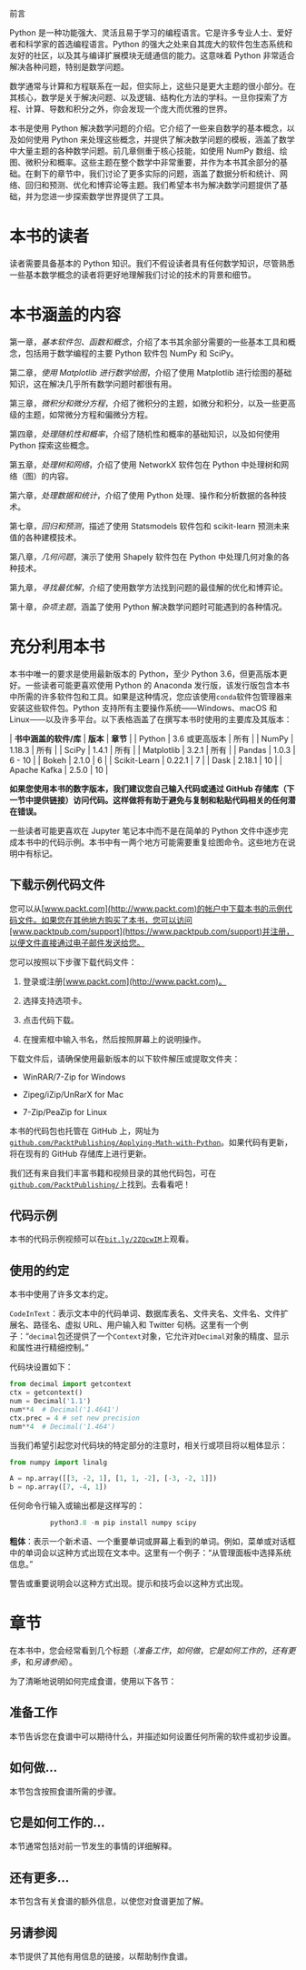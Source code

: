 前言

Python 是一种功能强大、灵活且易于学习的编程语言。它是许多专业人士、爱好者和科学家的首选编程语言。Python 的强大之处来自其庞大的软件包生态系统和友好的社区，以及其与编译扩展模块无缝通信的能力。这意味着 Python 非常适合解决各种问题，特别是数学问题。

数学通常与计算和方程联系在一起，但实际上，这些只是更大主题的很小部分。在其核心，数学是关于解决问题、以及逻辑、结构化方法的学科。一旦你探索了方程、计算、导数和积分之外，你会发现一个庞大而优雅的世界。

本书是使用 Python 解决数学问题的介绍。它介绍了一些来自数学的基本概念，以及如何使用 Python 来处理这些概念，并提供了解决数学问题的模板，涵盖了数学中大量主题的各种数学问题。前几章侧重于核心技能，如使用 NumPy 数组、绘图、微积分和概率。这些主题在整个数学中非常重要，并作为本书其余部分的基础。在剩下的章节中，我们讨论了更多实际的问题，涵盖了数据分析和统计、网络、回归和预测、优化和博弈论等主题。我们希望本书为解决数学问题提供了基础，并为您进一步探索数学世界提供了工具。

# 本书的读者

读者需要具备基本的 Python 知识。我们不假设读者具有任何数学知识，尽管熟悉一些基本数学概念的读者将更好地理解我们讨论的技术的背景和细节。

# 本书涵盖的内容

第一章，*基本软件包、函数和概念*，介绍了本书其余部分需要的一些基本工具和概念，包括用于数学编程的主要 Python 软件包 NumPy 和 SciPy。

第二章，*使用 Matplotlib 进行数学绘图*，介绍了使用 Matplotlib 进行绘图的基础知识，这在解决几乎所有数学问题时都很有用。

第三章，*微积分和微分方程*，介绍了微积分的主题，如微分和积分，以及一些更高级的主题，如常微分方程和偏微分方程。

第四章，*处理随机性和概率*，介绍了随机性和概率的基础知识，以及如何使用 Python 探索这些概念。

第五章，*处理树和网络*，介绍了使用 NetworkX 软件包在 Python 中处理树和网络（图）的内容。

第六章，*处理数据和统计*，介绍了使用 Python 处理、操作和分析数据的各种技术。

第七章，*回归和预测*，描述了使用 Statsmodels 软件包和 scikit-learn 预测未来值的各种建模技术。

第八章，*几何问题*，演示了使用 Shapely 软件包在 Python 中处理几何对象的各种技术。

第九章，*寻找最优解*，介绍了使用数学方法找到问题的最佳解的优化和博弈论。

第十章，*杂项主题*，涵盖了使用 Python 解决数学问题时可能遇到的各种情况。

# 充分利用本书

本书中唯一的要求是使用最新版本的 Python，至少 Python 3.6，但更高版本更好。一些读者可能更喜欢使用 Python 的 Anaconda 发行版，该发行版包含本书中所需的许多软件包和工具。如果是这种情况，您应该使用`conda`软件包管理器来安装这些软件包。Python 支持所有主要操作系统——Windows、macOS 和 Linux——以及许多平台。以下表格涵盖了在撰写本书时使用的主要库及其版本：

| **书中涵盖的软件/库** | **版本** | **章节** |
| Python | 3.6 或更高版本 | 所有 |
| NumPy | 1.18.3 | 所有 |
| SciPy | 1.4.1 | 所有 |
| Matplotlib | 3.2.1 | 所有 |
| Pandas | 1.0.3 | 6 - 10 |
| Bokeh | 2.1.0 | 6 |
| Scikit-Learn | 0.22.1 | 7 |
| Dask | 2.18.1 | 10 |
| Apache Kafka | 2.5.0 | 10 |

**如果您使用本书的数字版本，我们建议您自己输入代码或通过 GitHub 存储库（下一节中提供链接）访问代码。这样做将有助于避免与复制和粘贴代码相关的任何潜在错误。**

一些读者可能更喜欢在 Jupyter 笔记本中而不是在简单的 Python 文件中逐步完成本书中的代码示例。本书中有一两个地方可能需要重复绘图命令。这些地方在说明中有标记。

## 下载示例代码文件

您可以从[www.packt.com](http://www.packt.com)的帐户中下载本书的示例代码文件。如果您在其他地方购买了本书，您可以访问[www.packtpub.com/support](https://www.packtpub.com/support)并注册，以便文件直接通过电子邮件发送给您。

您可以按照以下步骤下载代码文件：

1.  登录或注册[www.packt.com](http://www.packt.com)。

1.  选择支持选项卡。

1.  点击代码下载。

1.  在搜索框中输入书名，然后按照屏幕上的说明操作。

下载文件后，请确保使用最新版本的以下软件解压或提取文件夹：

+   WinRAR/7-Zip for Windows

+   Zipeg/iZip/UnRarX for Mac

+   7-Zip/PeaZip for Linux

本书的代码包也托管在 GitHub 上，网址为[`github.com/PacktPublishing/Applying-Math-with-Python`](https://github.com/PacktPublishing/Applying-Math-with-Python)。如果代码有更新，将在现有的 GitHub 存储库上进行更新。

我们还有来自我们丰富书籍和视频目录的其他代码包，可在[`github.com/PacktPublishing/`](https://github.com/PacktPublishing/)上找到。去看看吧！

## 代码示例

本书的代码示例视频可以在[`bit.ly/2ZQcwIM`](https://bit.ly/2ZQcwIM)上观看。

## 使用的约定

本书中使用了许多文本约定。

`CodeInText`：表示文本中的代码单词、数据库表名、文件夹名、文件名、文件扩展名、路径名、虚拟 URL、用户输入和 Twitter 句柄。这里有一个例子：“`decimal`包还提供了一个`Context`对象，它允许对`Decimal`对象的精度、显示和属性进行精细控制。”

代码块设置如下：

```py
from decimal import getcontext
ctx = getcontext()
num = Decimal('1.1')
num**4  # Decimal('1.4641')
ctx.prec = 4 # set new precision
num**4  # Decimal('1.464')
```

当我们希望引起您对代码块的特定部分的注意时，相关行或项目将以粗体显示：

```py
from numpy import linalg

A = np.array([[3, -2, 1], [1, 1, -2], [-3, -2, 1]])
b = np.array([7, -4, 1])
```

任何命令行输入或输出都是这样写的：

```py
          python3.8 -m pip install numpy scipy

```

**粗体**：表示一个新术语、一个重要单词或屏幕上看到的单词。例如，菜单或对话框中的单词会以这种方式出现在文本中。这里有一个例子：“从管理面板中选择系统信息。”

警告或重要说明会以这种方式出现。提示和技巧会以这种方式出现。

# 章节

在本书中，您会经常看到几个标题（*准备工作*，*如何做*，*它是如何工作的*，*还有更多*，和*另请参阅*）。

为了清晰地说明如何完成食谱，使用以下各节：

## 准备工作

本节告诉您在食谱中可以期待什么，并描述如何设置任何所需的软件或初步设置。

## 如何做…

本节包含按照食谱所需的步骤。

## 它是如何工作的…

本节通常包括对前一节发生的事情的详细解释。

## 还有更多…

本节包含有关食谱的额外信息，以使您对食谱更加了解。

## 另请参阅

本节提供了其他有用信息的链接，以帮助制作食谱。
